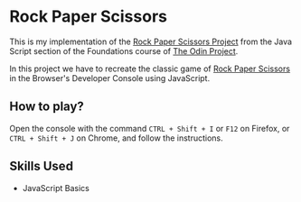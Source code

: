 # Rock Paper Scissors

This is my implementation of the [Rock Paper Scissors Project](https://www.theodinproject.com/lessons/foundations-rock-paper-scissors)
from the Java Script section of the Foundations course of [The Odin Project](https://www.theodinproject.com).

In this project we have to recreate the classic game of [Rock Paper Scissors](https://en.wikipedia.org/wiki/Rock_paper_scissors) in the Browser's Developer Console using JavaScript.

## How to play?
Open the console with the command ```CTRL + Shift + I``` or ```F12``` on Firefox, or ```CTRL + Shift + J``` on Chrome, and follow the instructions.

## Skills Used
 - JavaScript Basics
